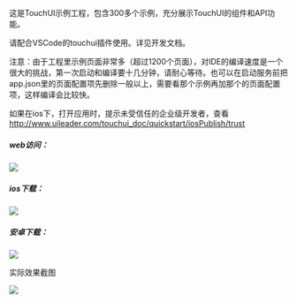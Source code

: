 这是TouchUI示例工程，包含300多个示例，充分展示TouchUI的组件和API功能。

请配合VSCode的touchui插件使用。详见开发文档。

注意：由于工程里示例页面非常多（超过1200个页面），对IDE的编译速度是一个很大的挑战，第一次启动和编译要十几分钟，请耐心等待。也可以在启动服务前把app.json里的页面配置项先删除一般以上，需要看那个示例再加那个的页面配置项，这样编译会比较快。

如果在ios下，打开应用时，提示未受信任的企业级开发者，查看 <a herf="http://www.uileader.com/touchui_doc/quickstart/iosPublish/trust" target="_blank">http://www.uileader.com/touchui_doc/quickstart/iosPublish/trust</a>



##### web访问：

 <img src="http://images.uileader.com/20180113/d6a59884-1975-467c-bad9-f356573701c8.png" />

##### ios下载：

 <img src="http://images.uileader.com/20180113/d377d04a-4dc1-4e8c-8ed8-a5d46ce7e41f.png" />

##### 安卓下载：

 <img src="http://images.uileader.com/20180113/d3550b65-39ec-4eef-898c-16e0bce0c23a.png" />



实际效果截图

 <img src="http://images.uileader.com/20180114/4299ad6c-d430-4173-9176-46b9fb4e5951.png" />

